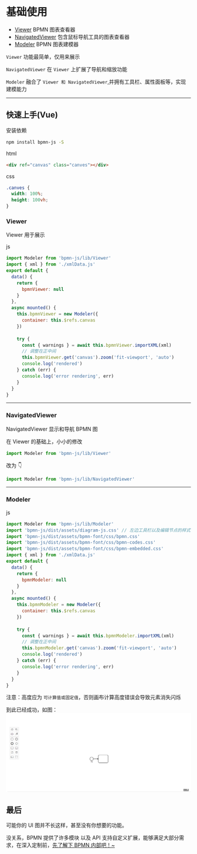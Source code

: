 # 基础使用

- [Viewer](https://github.com/bpmn-io/bpmn-js/blob/master/lib/Viewer.js) BPMN 图表查看器
- [NavigatedViewer](https://github.com/bpmn-io/bpmn-js/blob/master/lib/NavigatedViewer.js) 包含鼠标导航工具的图表查看器
- [Modeler](https://github.com/bpmn-io/bpmn-js/blob/master/lib/Modeler.js) BPMN 图表建模器

`Viewer` 功能最简单，仅用来展示

`NavigatedViewer` 在 `Viewer` 上扩展了导航和缩放功能

`Modeler` 融合了 `Viewer 和 NavigatedViewer`,并拥有工具栏、属性面板等，实现建模能力

---

## 快速上手(Vue)

安装依赖

```bash
npm install bpmn-js -S
```

html

```html
<div ref="canvas" class="canves"></div>
```

css

```css
.canves {
  width: 100%;
  height: 100vh;
}
```

### Viewer

Viewer 用于展示

js

```js
import Modeler from 'bpmn-js/lib/Viewer'
import { xml } from './xmlData.js'
export default {
  data() {
    return {
      bpmnViewer: null
    }
  },
  async mounted() {
    this.bpmnViewer = new Modeler({
      container: this.$refs.canvas
    })

    try {
      const { warnings } = await this.bpmnViewer.importXML(xml)
      // 调整在正中间
      this.bpmnViewer.get('canvas').zoom('fit-viewport', 'auto')
      console.log('rendered')
    } catch (err) {
      console.log('error rendering', err)
    }
  }
}
```

---

### NavigatedViewer

NavigatedViewer 显示和导航 BPMN 图

在 Viewer 的基础上，小小的修改

```js
import Modeler from 'bpmn-js/lib/Viewer'
```

改为 👇

```js
import Modeler from 'bpmn-js/lib/NavigatedViewer'
```

---

### Modeler

js

```js
import Modeler from 'bpmn-js/lib/Modeler'
import 'bpmn-js/dist/assets/diagram-js.css' // 左边工具栏以及编辑节点的样式
import 'bpmn-js/dist/assets/bpmn-font/css/bpmn.css'
import 'bpmn-js/dist/assets/bpmn-font/css/bpmn-codes.css'
import 'bpmn-js/dist/assets/bpmn-font/css/bpmn-embedded.css'
import { xml } from './xmlData.js'
export default {
  data() {
    return {
      bpmnModeler: null
    }
  },
  async mounted() {
    this.bpmnModeler = new Modeler({
      container: this.$refs.canvas
    })

    try {
      const { warnings } = await this.bpmnModeler.importXML(xml)
      // 调整在正中间
      this.bpmnModeler.get('canvas').zoom('fit-viewport', 'auto')
      console.log('rendered')
    } catch (err) {
      console.log('error rendering', err)
    }
  }
}
```

注意：高度应为 `可计算值或固定值`，否则画布计算高度错误会导致元素消失闪烁

到此已经成功，如图：
![init_bpmn](./img/init_bpmn.png)

## 最后

可能你的 UI 图并不长这样，甚至没有你想要的功能。

没关系，BPMN 提供了许多模块 以及 API 支持自定义扩展，能够满足大部分需求，在深入定制前，[先了解下 BPMN 内部吧！~](<(./quickIntroduction.md)>)

